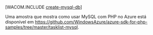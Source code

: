<properties title="Como criar um Banco de Dados MySQL no Azure" pageTitle="Como criar um Banco de Dados MySQL no Azure" metaKeywords="MySQL Azure" description="Saiba como usar ClearDB para criar um banco de dados MySQL em um data center do Azure." documentationCenter="PHP" services="" authors="" solutions="" writer="waltpo" manager="bjsmith" editor="mollybos" videoId="" scriptId="" />

[WACOM.INCLUDE [create-mysql-db](../includes/create-mysql-db.md)]


Uma amostra que mostra como usar MySQL com PHP no Azure está disponível em <https://github.com/WindowsAzure/azure-sdk-for-php-samples/tree/master/tasklist-mysql>.

